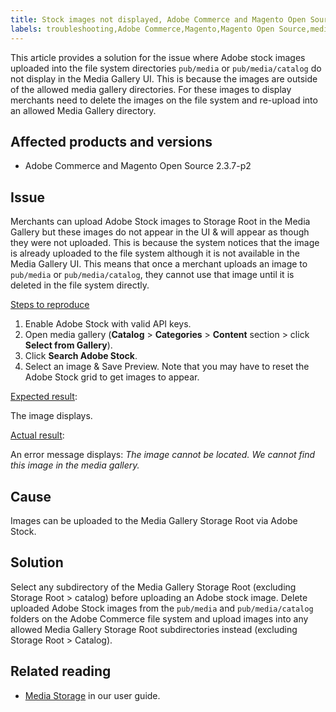 ```yaml
---
title: Stock images not displayed, Adobe Commerce and Magento Open Source 2.3.7-p2
labels: troubleshooting,Adobe Commerce,Magento,Magento Open Source,media gallery,2.37-p2,images not displayed,on-premises,cloud infrastructure
---
```


This article provides a solution for the issue where Adobe stock images uploaded into the file system directories `pub/media` or `pub/media/catalog` do not display in the Media Gallery UI. This is because the images are outside of the allowed media gallery directories. For these images to display merchants need to delete the images on the file system and re-upload into an allowed Media Gallery directory.

## Affected products and versions

* Adobe Commerce and Magento Open Source 2.3.7-p2


## Issue

Merchants can upload Adobe Stock images to Storage Root in the Media Gallery but these images do not appear in the UI & will appear as though they were not uploaded. This is because the system notices that the image is already uploaded to the file system although it is not available in the Media Gallery UI. This means that once a merchant uploads an image to `pub/media` or `pub/media/catalog`, they cannot use that image until it is deleted in the file system directly.

<ins>Steps to reproduce</ins>

1. Enable Adobe Stock with valid API keys.
1. Open media gallery (**Catalog** > **Categories** > **Content** section > click **Select from Gallery**). 
1. Click **Search Adobe Stock**.
1. Select an image & Save Preview. Note that you may have to reset the Adobe Stock grid to get images to appear.

<ins>Expected result</ins>:

The image displays.

<ins>Actual result</ins>:

An error message displays: *The image cannot be located. We cannot find this image in the media gallery.*

## Cause

Images can be uploaded to the Media Gallery Storage Root via Adobe Stock.

## Solution

Select any subdirectory of the Media Gallery Storage Root (excluding Storage Root > catalog) before uploading an Adobe stock image.
Delete uploaded Adobe Stock images from the `pub/media` and `pub/media/catalog` folders on the Adobe Commerce file system and upload images into any allowed Media Gallery Storage Root subdirectories instead (excluding Storage Root > Catalog).

## Related reading

* [Media Storage](https://docs.magento.com/user-guide/v2.3/cms/media-storage.html) in our user guide.
